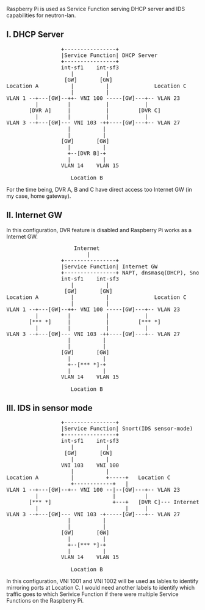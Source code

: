 Raspberry Pi is used as Service Function serving DHCP server and IDS capabilities for neutron-lan.

I. DHCP Server 
--------------
<pre>
                 +----------------+
                 |Service Function| DHCP Server 
                 +----------------+                   
                 int-sf1    int-sf3
                    |          |
                  [GW]       [GW]
Location A          |          |              Location C
                    |          |
VLAN 1 --+---[GW]--++- VNI 100 -----[GW]---+-- VLAN 23
         |         |           |           |
       [DVR A]     |           |         [DVR C]
         |         |           |           |
VLAN 3 --+---[GW]--- VNI 103 -++----[GW]---+-- VLAN 27
                   |          |
                   |          |
                 [GW]       [GW]
                   |          |
                   +--[DVR B]-+
                   |          |
                 VLAN 14    VLAN 15

                    Location B
</pre>

For the time being, DVR A, B and C have direct access too Internet GW (in my case, home gateway).


II. Internet GW
---------------
In this configuration, DVR feature is disabled and Raspberry Pi works as a Internet GW.
<pre>
                     Internet
                         |
                 +----------------+
                 |Service Function| Internet GW 
                 +----------------+ NAPT, dnsmasq(DHCP), Snort(IPS inline-mode)
                 int-sf1    int-sf3
                    |          |
                  [GW]       [GW]
Location A          |          |              Location C
                    |          |
VLAN 1 --+---[GW]--++- VNI 100 -----[GW]---+-- VLAN 23
         |         |           |           |
       [*** *]     |           |         [*** *]
         |         |           |           |
VLAN 3 --+---[GW]--- VNI 103 -++----[GW]---+-- VLAN 27
                   |          |
                   |          |
                 [GW]       [GW]
                   |          |
                   +--[*** *]-+
                   |          |
                 VLAN 14    VLAN 15

                    Location B 
</pre>

III. IDS in sensor mode
-----------------------
<pre>
                 +----------------+
                 |Service Function| Snort(IDS sensor-mode)
                 +----------------+
                 int-sf1    int-sf3
                    |          |
                  [GW]       [GW]
                    |          |
                 VNI 103    VNI 100
                    |          |
Location A          |          +-----+   Location C
                    +------------+   |
VLAN 1 --+---[GW]--+-- VNI 100 --|--[GW]---+-- VLAN 23
         |                       |         |
       [*** *]                   +---+   [DVR C]--- Internet
         |                           |     |
VLAN 3 --+---[GW]--- VNI 103 -+-----[GW]---+-- VLAN 27
                   |          |
                   |          |
                 [GW]       [GW]
                   |          |
                   +--[*** *]-+
                   |          |
                 VLAN 14    VLAN 15

                    Location B
</pre>

In this configuration, VNI 1001 and VNI 1002 will be used as lables to
identify mirroring ports at Location C. I would need another labels to
identify which traffic goes to which Serivice Function if there were
multiple Service Functions on the Raspberry Pi. 

